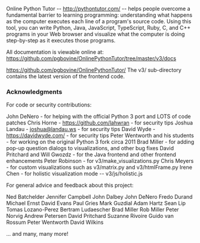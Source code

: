 Online Python Tutor -- http://pythontutor.com/ -- helps people overcome
a fundamental barrier to learning programming: understanding what
happens as the computer executes each line of a program's source code.
Using this tool, you can write Python, Java, JavaScript, TypeScript,
Ruby, C, and C++ programs in your Web browser and visualize what the
computer is doing step-by-step as it executes those programs.

All documentation is viewable online at:
https://github.com/pgbovine/OnlinePythonTutor/tree/master/v3/docs

https://github.com/pgbovine/OnlinePythonTutor/
The v3/ sub-directory contains the latest version of the frontend code.

### Acknowledgments

For code or security contributions:

John DeNero - for helping with the official Python 3 port and LOTS of code patches
Chris Horne - https://github.com/lahwran - for security tips
Joshua Landau - joshua@landau.ws - for security tips
David Wyde - https://davidwyde.com/ - for security tips
Peter Wentworth and his students - for working on the original Python 3 fork circa 2011
Brad Miller - for adding pop-up question dialogs to visualizations, and other bug fixes
David Pritchard and Will Gwozdz - for the Java frontend and other frontend enhancements
Peter Robinson - for v3/make_visualizations.py
Chris Meyers - for custom visualizations such as v3/matrix.py and v3/htmlFrame.py
Irene Chen - for holistic visualization mode -- v3/js/holistic.js


For general advice and feedback about this project:

Ned Batchelder
Jennifer Campbell
John Dalbey
John DeNero
Fredo Durand
Michael Ernst
David Evans
Paul Gries
Mark Guzdial
Adam Hartz
Sean Lip
Tomas Lozano-Perez
Bertram Ludaescher
Brad Miller
Rob Miller
Peter Norvig
Andrew Petersen
David Pritchard
Suzanne Rivoire
Guido van Rossum
Peter Wentworth
David Wilkins

... and many, many more!
